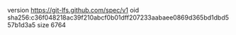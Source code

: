 version https://git-lfs.github.com/spec/v1
oid sha256:c36f048218ac39f210abcf0b01dff207233aabaee0869d365bd1dbd557b1d3a5
size 6764
